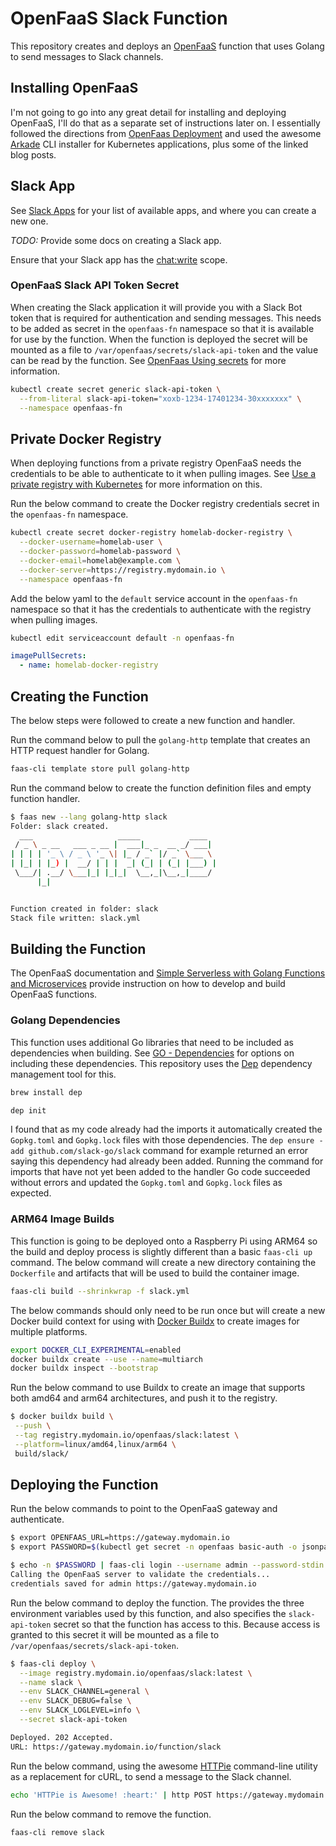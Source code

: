 # OpenFaaS Slack Function

This repository creates and deploys an [OpenFaaS] function that uses Golang to
send messages to Slack channels.

## Installing OpenFaaS

I'm not going to go into any great detail for installing and deploying OpenFaaS,
I'll do that as a separate set of instructions later on. I essentially followed
the directions from [OpenFaas Deployment] and used the awesome [Arkade] CLI
installer for Kubernetes applications, plus some of the linked blog posts.

## Slack App

See [Slack Apps] for your list of available apps, and where you can create a new
one.

_TODO:_ Provide some docs on creating a Slack app.

Ensure that your Slack app has the [chat:write] scope.

### OpenFaaS Slack API Token Secret

When creating the Slack application it will provide you with a Slack Bot token
that is required for authentication and sending messages. This needs to be added
as secret in the `openfaas-fn` namespace so that it is available for use by the
function. When the function is deployed the secret will be mounted as a file to
`/var/openfaas/secrets/slack-api-token` and the value can be read by the
function. See [OpenFaas Using secrets] for more information.

```sh
kubectl create secret generic slack-api-token \
  --from-literal slack-api-token="xoxb-1234-17401234-30xxxxxxx" \
  --namespace openfaas-fn
```

## Private Docker Registry

When deploying functions from a private registry OpenFaaS needs the credentials
to be able to authenticate to it when pulling images. See [Use a private
registry with Kubernetes] for more information on this.

Run the below command to create the Docker registry credentials secret in the
`openfaas-fn` namespace.

```sh
kubectl create secret docker-registry homelab-docker-registry \
  --docker-username=homelab-user \
  --docker-password=homelab-password \
  --docker-email=homelab@example.com \
  --docker-server=https://registry.mydomain.io \
  --namespace openfaas-fn
```

Add the below yaml to the `default` service account in the `openfaas-fn`
namespace so that it has the credentials to authenticate with the registry when
pulling images.

```sh
kubectl edit serviceaccount default -n openfaas-fn
```

```yaml
imagePullSecrets:
  - name: homelab-docker-registry
```

## Creating the Function

The below steps were followed to create a new function and handler.

Run the command below to pull the `golang-http` template that creates an HTTP
request handler for Golang.

```sh
faas-cli template store pull golang-http
```

Run the command below to create the function definition files and empty function
handler.

```sh
$ faas new --lang golang-http slack
Folder: slack created.
  ___                   _____           ____
 / _ \ _ __   ___ _ __ |  ___|_ _  __ _/ ___|
| | | | '_ \ / _ \ '_ \| |_ / _` |/ _` \___ \
| |_| | |_) |  __/ | | |  _| (_| | (_| |___) |
 \___/| .__/ \___|_| |_|_|  \__,_|\__,_|____/
      |_|


Function created in folder: slack
Stack file written: slack.yml
```

## Building the Function

The OpenFaaS documentation and [Simple Serverless with Golang Functions and
Microservices] provide instruction on how to develop and build OpenFaaS
functions.

### Golang Dependencies

This function uses additional Go libraries that need to be included as
dependencies when building. See [GO - Dependencies] for options on including
these dependencies. This repository uses the [Dep] dependency management tool
for this.

```sh
brew install dep
```

```sh
dep init
```

I found that as my code already had the imports it automatically created the
`Gopkg.toml` and `Gopkg.lock` files with those dependencies. The
`dep ensure -add github.com/slack-go/slack` command for example returned an
error saying this dependency had already been added. Running the command for
imports that have not yet been added to the handler Go code succeeded without
errors and updated the `Gopkg.toml` and `Gopkg.lock` files as expected.

### ARM64 Image Builds

This function is going to be deployed onto a Raspberry Pi using ARM64 so the
build and deploy process is slightly different than a basic `faas-cli up`
command. The below command will create a new directory containing the
`Dockerfile` and artifacts that will be used to build the container image.

```sh
faas-cli build --shrinkwrap -f slack.yml
```

The below commands should only need to be run once but will create a new Docker
build context for using with [Docker Buildx] to create images for multiple
platforms.

```sh
export DOCKER_CLI_EXPERIMENTAL=enabled
docker buildx create --use --name=multiarch
docker buildx inspect --bootstrap
```

Run the below command to use Buildx to create an image that supports both amd64
and arm64 architectures, and push it to the registry.

```sh
$ docker buildx build \
 --push \
 --tag registry.mydomain.io/openfaas/slack:latest \
 --platform=linux/amd64,linux/arm64 \
 build/slack/
```

## Deploying the Function

Run the below commands to point to the OpenFaaS gateway and authenticate.

```sh
$ export OPENFAAS_URL=https://gateway.mydomain.io
$ export PASSWORD=$(kubectl get secret -n openfaas basic-auth -o jsonpath="{.data.basic-auth-password}" | base64 --decode; echo)

$ echo -n $PASSWORD | faas-cli login --username admin --password-stdin
Calling the OpenFaaS server to validate the credentials...
credentials saved for admin https://gateway.mydomain.io
```

Run the below command to deploy the function. The provides the three environment
variables used by this function, and also specifies the `slack-api-token` secret
so that the function has access to this. Because access is granted to this
secret it will be mounted as a file to `/var/openfaas/secrets/slack-api-token`.

```sh
$ faas-cli deploy \
  --image registry.mydomain.io/openfaas/slack:latest \
  --name slack \
  --env SLACK_CHANNEL=general \
  --env SLACK_DEBUG=false \
  --env SLACK_LOGLEVEL=info \
  --secret slack-api-token

Deployed. 202 Accepted.
URL: https://gateway.mydomain.io/function/slack
```

Run the below command, using the awesome [HTTPie] command-line utility as a
replacement for cURL, to send a message to the Slack channel.

```sh
echo 'HTTPie is Awesome! :heart:' | http POST https://gateway.mydomain.io/function/slack
```

Run the below command to remove the function.

```sh
faas-cli remove slack
```

[arkade]: https://github.com/alexellis/arkade
[chat:write]: https://api.slack.com/scopes/chat:write
[dep]: https://github.com/golang/dep
[docker buildx]:
  https://docs.docker.com/engine/reference/commandline/buildx_build/
[go - dependencies]: https://docs.openfaas.com/cli/templates/#go-go-dependencies
[httpie]: https://httpie.io/
[openfaas]: https://www.openfaas.com/
[openfaas deployment]: https://docs.openfaas.com/deployment/
[openfaas using secrets]: https://docs.openfaas.com/reference/secrets/
[simple serverless with golang functions and microservices]:
  https://www.openfaas.com/blog/golang-serverless/
[slack apps]: https://api.slack.com/apps
[use a private registry with kubernetes]:
  https://docs.openfaas.com/deployment/kubernetes/#use-a-private-registry-with-kubernetes
